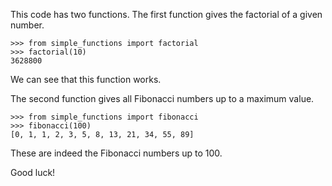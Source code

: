 This code has two functions. The first function gives the factorial of a given number.

    >>> from simple_functions import factorial
    >>> factorial(10)
    3628800

We can see that this function works.

The second function gives all Fibonacci numbers up to a maximum value.

    >>> from simple_functions import fibonacci
    >>> fibonacci(100)
    [0, 1, 1, 2, 3, 5, 8, 13, 21, 34, 55, 89]

These are indeed the Fibonacci numbers up to 100. 

Good luck!